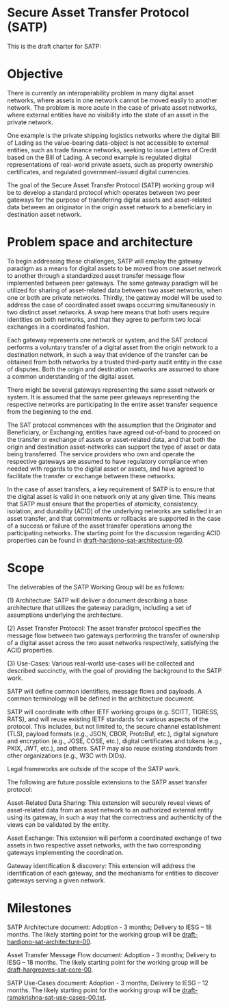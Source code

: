 # Secure Asset Transfer Protocol (SATP)

This is the draft charter for SATP:

# Objective

There is currently an interoperability problem in many digital asset networks, where assets in one network cannot be moved easily to another network. The problem is more acute in the case of private asset networks, where external entities have no visibility into the state of an asset in the private network.

One example is the private shipping logistics networks where the digital Bill of Lading as the value-bearing data-object is not accessible to external entities, such as trade finance networks, seeking to issue Letters of Credit based on the Bill of Lading. A second example is regulated digital representations of real-world private assets, such as property ownership certificates, and regulated government-issued digital currencies.

The goal of the Secure Asset Transfer Protocol (SATP) working group will be to develop a standard protocol which operates between two peer gateways for the purpose of transferring digital assets and asset-related data between an originator in the origin asset network to a beneficiary in destination asset network.

# Problem space and architecture

To begin addressing these challenges, SATP will employ the gateway paradigm as a means for digital assets to be moved from one asset network to another through a standardized asset transfer message flow implemented between peer gateways. The same gateway paradigm will be utilized for sharing of asset-related data between two asset networks, when one or both are private networks. Thirdly, the gateway model will be used to address the case of coordinated asset swaps occurring simultaneously in two distinct asset networks. A swap here means that both users require identities on both networks, and that they agree to perform two local exchanges in a coordinated fashion.

Each gateway represents one network or system, and the SAT protocol performs a voluntary transfer of a digital asset from the origin network to a destination network, in such a way that evidence of the transfer can be obtained from both networks by a trusted third-party audit entity in the case of disputes. Both the origin and destination networks are assumed to share a common understanding of the digital asset.

There might be several gateways representing the same asset network or system. It is assumed that the same peer gateways representing the respective networks are participating in the entire asset transfer sequence from the beginning to the end.

The SAT protocol commences with the assumption that the Originator and Beneficiary, or Exchanging, entities have agreed out-of-band to proceed on the transfer or exchange of assets or asset-related data, and that both the origin and destination asset-networks can support the type of asset or data being transferred. The service providers who own and operate the respective gateways are assumed to have regulatory compliance when needed with regards to the digital asset or assets, and have agreed to facilitate the transfer or exchange between these networks.

In the case of asset transfers, a key requirement of SATP is to ensure that the digital asset is valid in one network only at any given time. This means that SATP must ensure that the properties of atomicity, consistency, isolation, and durability (ACID) of the underlying networks are satisfied in an asset transfer, and that commitments or rollbacks are supported in the case of a success or failure of the asset transfer operations among the participating networks. The starting point for the discussion regarding ACID properties can be found in [draft-hardjono-sat-architecture-00](https://datatracker.ietf.org/doc/draft-hardjono-sat-architecture/00/).


# Scope

The deliverables of the SATP Working Group will be as follows:

(1) Architecture: SATP will deliver a document describing a base architecture that utilizes the gateway paradigm, including a set of assumptions underlying the architecture.

(2) Asset Transfer Protocol: The asset transfer protocol specifies the message flow between two gateways performing the transfer of ownership of a digital asset across the two asset networks respectively, satisfying the ACID properties.

(3) Use-Cases: Various real-world use-cases will be collected and described succinctly, with the goal of providing the background to the SATP work.

SATP will define common identifiers, message flows and payloads. A common terminology will be defined in the architecture document.


SATP will coordinate with other IETF working groups (e.g. SCITT, TIGRESS, RATS), and will reuse existing IETF standards for various aspects of the protocol. This includes, but not limited to, the secure channel establishment (TLS), payload formats (e.g., JSON, CBOR, ProtoBuf, etc.), digital signature and encryption (e.g., JOSE, COSE, etc.), digital certificates and tokens (e.g., PKIX, JWT, etc.), and others. SATP may also reuse existing standards from other organizations (e.g., W3C with DIDs).

Legal frameworks are outside of the scope of the SATP work.

The following are future possible extensions to the SATP asset transfer protocol:

Asset-Related Data Sharing: This extension will securely reveal views of asset-related data from an asset network to an authorized external entity using its gateway, in such a way that the correctness and authenticity of the views can be validated by the entity.

Asset Exchange: This extension will perform a coordinated exchange of two assets in two respective asset networks, with the two corresponding gateways implementing the coordination.

Gateway identification & discovery: This extension will address the identification of each gateway, and the mechanisms for entities to discover gateways serving a given network.


# Milestones

SATP Architecture document: Adoption - 3 months; Delivery to IESG – 18 months. The likely starting point for the working group will be [draft-hardjono-sat-architecture-00](https://datatracker.ietf.org/doc/draft-hardjono-sat-architecture/00/).

Asset Transfer Message Flow document: Adoption - 3 months; Delivery to IESG – 18 months. The likely starting point for the working group will be [draft-hargreaves-sat-core-00](https://datatracker.ietf.org/doc/draft-hargreaves-sat-core/).

SATP Use-Cases document: Adoption - 3 months; Delivery to IESG – 12 months. The likely starting point for the working group will be [draft-ramakrishna-sat-use-cases-00.txt](https://datatracker.ietf.org/doc/draft-ramakrishna-sat-use-cases/).


